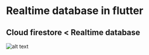 # Realtime database in flutter
## Cloud firestore < Realtime database
![alt text](https://iswift.ru/images/1_Ld2cOA4_fiEhejTmQixYkQ.jpeg)
